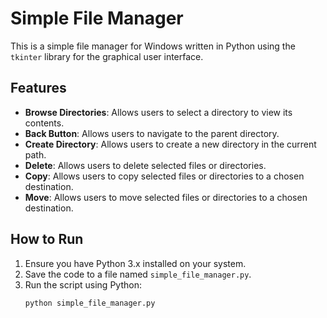 # Simple File Manager

This is a simple file manager for Windows written in Python using the `tkinter` library for the graphical user interface.

## Features

- **Browse Directories**: Allows users to select a directory to view its contents.
- **Back Button**: Allows users to navigate to the parent directory.
- **Create Directory**: Allows users to create a new directory in the current path.
- **Delete**: Allows users to delete selected files or directories.
- **Copy**: Allows users to copy selected files or directories to a chosen destination.
- **Move**: Allows users to move selected files or directories to a chosen destination.

## How to Run

1. Ensure you have Python 3.x installed on your system.
2. Save the code to a file named `simple_file_manager.py`.
3. Run the script using Python: 
   ```sh
   python simple_file_manager.py
